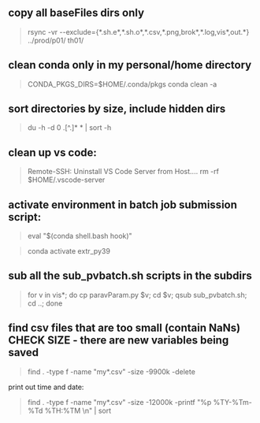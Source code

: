 ## copy all baseFiles dirs only

> rsync -vr --exclude={\*.sh.e*,\*.sh.o*,\*.csv,\*.png,brok\*,\*.log,vis\*,out.\*} ../prod/p01/ th01/  


## clean conda only in my personal/home directory 
> CONDA_PKGS_DIRS=$HOME/.conda/pkgs conda clean -a

## sort directories by size, include hidden dirs
> du -h -d 0 .[^.]* * | sort -h

## clean up vs code:
> Remote-SSH: Uninstall VS Code Server from Host.... 
rm -rf $HOME/.vscode-server

## activate environment in batch job submission script:
> eval "$(conda shell.bash hook)"

> conda activate extr_py39

## sub all the sub_pvbatch.sh scripts in the subdirs
> for v in vis*; do cp paravParam.py $v; cd $v; qsub sub_pvbatch.sh; cd ..; done

## find csv files that are too small (contain NaNs)   CHECK SIZE - there are new variables being saved
> find . -type f -name "my*.csv" -size -9900k -delete 

print out time and date:

> find . -type f -name "my*.csv" -size -12000k  -printf "%p %TY-%Tm-%Td %TH:%TM \n" | sort